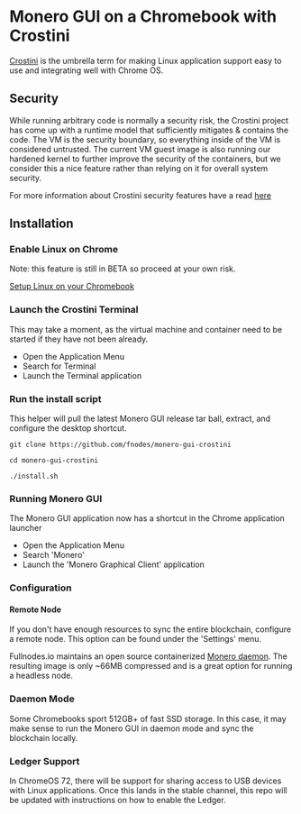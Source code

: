 # Monero GUI on a Chromebook with Crostini
[Crostini](https://chromium.googlesource.com/chromiumos/docs/+/master/containers_and_vms.md#Crostini) is the umbrella term for making Linux application support easy to use and integrating well with Chrome OS.

## Security
While running arbitrary code is normally a security risk, the Crostini project has come up with a runtime model that sufficiently mitigates & contains the code. The VM is the security boundary, so everything inside of the VM is considered untrusted. The current VM guest image is also running our hardened kernel to further improve the security of the containers, but we consider this a nice feature rather than relying on it for overall system security.

For more information about Crostini security features have a read [here]('https://chromium.googlesource.com/chromiumos/docs/+/master/containers_and_vms.md#Security')

## Installation

### Enable Linux on Chrome
Note: this feature is still in BETA so proceed at your own risk.

[Setup Linux on your Chromebook](https://support.google.com/chromebook/answer/9145439?hl=en)

### Launch the Crostini Terminal
This may take a moment, as the virtual machine and container need to be started if they have not been already.

  * Open the Application Menu
  * Search for Terminal
  * Launch the Terminal application

### Run the install script
This helper will pull the latest Monero GUI release tar ball, extract, and configure the desktop shortcut.

```
git clone https://github.com/fnodes/monero-gui-crostini
```

```
cd monero-gui-crostini
```

```
./install.sh
```


### Running Monero GUI
The Monero GUI application now has a shortcut in the Chrome application launcher

  * Open the Application Menu
  * Search 'Monero'
  * Launch the 'Monero Graphical Client' application

### Configuration

#### Remote Node
If you don't have enough resources to sync the entire blockchain, configure a remote node. This option can be found under the 'Settings' menu.

Fullnodes.io maintains an open source containerized [Monero daemon](https://github.com/fnodes/monero). The resulting image is only ~66MB compressed and is a great option for running a headless node.

### Daemon Mode
Some Chromebooks sport 512GB+ of fast SSD storage. In this case, it may make sense to run the Monero GUI in daemon mode and sync the blockchain locally.

### Ledger Support
In ChromeOS 72, there will be support for sharing access to USB devices with Linux applications. Once this lands in the stable channel, this repo will be updated with instructions on how to enable the Ledger.


